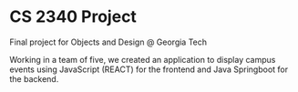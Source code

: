 # CS 2340 Project
Final project for Objects and Design @ Georgia Tech

Working in a team of five, we created an application to display campus events using JavaScript (REACT) for the frontend and Java Springboot for the backend.
